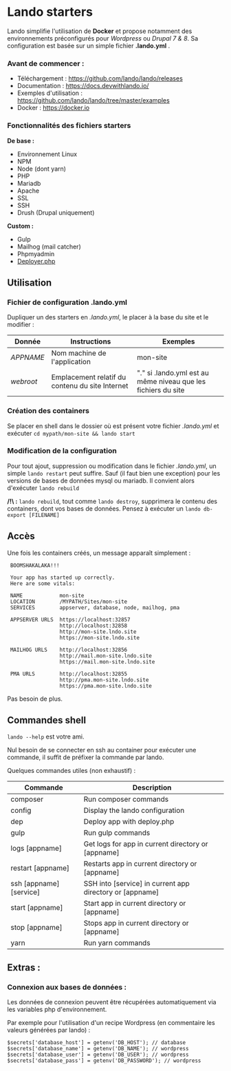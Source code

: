 # Lando starters
Lando simplifie l'utilisation de **Docker** et propose notamment des environnements préconfigurés pour *Wordpress* ou *Drupal 7 & 8*. Sa configuration est basée sur un simple fichier **.lando.yml** .

### Avant de commencer :

 - Téléchargement : https://github.com/lando/lando/releases
 - Documentation : https://docs.devwithlando.io/
 - Exemples d'utilisation : https://github.com/lando/lando/tree/master/examples
 - Docker : https://docker.io

### Fonctionnalités des fichiers starters

**De base :**
- Environnement Linux
- NPM
- Node (dont yarn)
- PHP
- Mariadb
- Apache
- SSL
- SSH
- Drush (Drupal uniquement)

**Custom :** 
 - Gulp
 - Mailhog (mail catcher)
 - Phpmyadmin
 - [Deployer.php](https://deployer.org/) 

## Utilisation

###  Fichier de configuration .lando.yml 

Dupliquer un des starters en *.lando.yml*, le placer à la base du site et le modifier :


| Donnée | Instructions | Exemples |
|--|--|--|
| *APPNAME* | Nom machine de l'application | mon-site
| *webroot* | Emplacement relatif du contenu du site Internet | "." si .lando.yml est au même niveau que les fichiers du site |

### Création des containers

Se placer en shell dans le dossier où est présent votre fichier *.lando.yml* et exécuter  `cd mypath/mon-site && lando start`

### Modification de la configuration

Pour tout ajout, suppression ou modification dans le fichier *.lando.yml*, un simple `lando restart` peut suffire.
Sauf (il faut bien une exception) pour les versions de bases de données mysql ou mariadb. Il convient alors d'exécuter `lando rebuild`

**/!\ :** `lando rebuild`, tout comme `lando destroy`, supprimera le contenu des containers, dont vos bases de données. Pensez à exécuter un `lando db-export [FILENAME]`

## Accès

Une fois les containers créés, un message apparaît simplement :

``` 
 BOOMSHAKALAKA!!!

 Your app has started up correctly.
 Here are some vitals:

 NAME            mon-site                                                
 LOCATION        /MYPATH/Sites/mon-site 
 SERVICES        appserver, database, node, mailhog, pma                        
                                                                            
 APPSERVER URLS  https://localhost:32857                                        
                 http://localhost:32858                                         
                 http://mon-site.lndo.site                               
                 https://mon-site.lndo.site                              
                                                                                             
 MAILHOG URLS    http://localhost:32856                                         
                 http://mail.mon-site.lndo.site                          
                 https://mail.mon-site.lndo.site                         
                                                                              
 PMA URLS        http://localhost:32855                                         
                 http://pma.mon-site.lndo.site                           
                 https://pma.mon-site.lndo.site    
```
Pas besoin de plus.

## Commandes shell

`lando --help` est votre ami.

Nul besoin de se connecter en ssh au container pour exécuter une commande, il suffit de préfixer la commande par lando.

Quelques commandes utiles  (non exhaustif) :



|Commande | Description |
|--|--|
| composer                | Run composer commands |
| config                  | Display the lando configuration |
| dep                     | Deploy app with deploy.php |
| gulp                    | Run gulp commands |
| logs [appname]          | Get logs for app in current directory or [appname] |
| restart [appname]       | Restarts app in current directory or [appname] |
| ssh [appname] [service] | SSH into [service] in current app directory or [appname] |
| start [appname]         | Start app in current directory or [appname] |
| stop [appname]          | Stops app in current directory or [appname] |
| yarn                    | Run yarn commands |

## Extras :

### Connexion aux bases de données :

Les données de connexion peuvent être récupérées automatiquement via les variables php d'environnement.

Par exemple pour l'utilisation  d'un recipe Wordpress (en commentaire les valeurs générées par lando) :

```
$secrets['database_host'] = getenv('DB_HOST'); // database
$secrets['database_name'] = getenv('DB_NAME'); // wordpress
$secrets['database_user'] = getenv('DB_USER'); // wordpress
$secrets['database_pass'] = getenv('DB_PASSWORD'); // wordpress
```
